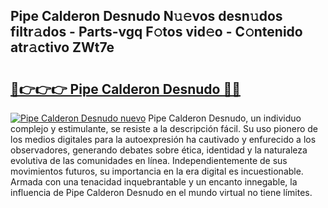 ## Pipe Calderon Desnudo N𝚞𝚎vos desn𝚞dos filtr𝚊dos - Parts-vgq F𝚘tos vid𝚎o - C𝚘ntenido atr𝚊ctivo ZWt7e

# <h2><a href="http://mb7v7rn.tromn.icu/?c=Pipe+Calderon+Desnudo">🔗👉👉👉 Pipe Calderon Desnudo 🔗🔗</a></h2>

[![Pipe Calderon Desnudo nuevo](https://i.imgur.com/pEAQMta.gif)](http://mb7v7rn.tromn.icu/?c=Pipe+Calderon+Desnudo)
Pipe Calderon Desnudo, un individuo complejo y estimulante, se resiste a la descripción fácil. Su uso pionero de los medios digitales para la autoexpresión ha cautivado y enfurecido a los observadores, generando debates sobre ética, identidad y la naturaleza evolutiva de las comunidades en línea. Independientemente de sus movimientos futuros, su importancia en la era digital es incuestionable. Armada con una tenacidad inquebrantable y un encanto innegable, la influencia de Pipe Calderon Desnudo en el mundo virtual no tiene límites.
